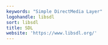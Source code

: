 ```yaml
---
keywords: "Simple DirectMedia Layer"
logohandle: libsdl
sort: libsdl
title: SDL
website: 'https://www.libsdl.org/'
---
```

